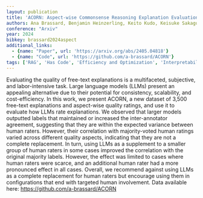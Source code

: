```yaml
---
layout: publication
title: 'ACORN: Aspect-wise Commonsense Reasoning Explanation Evaluation'
authors: Ana Brassard, Benjamin Heinzerling, Keito Kudo, Keisuke Sakaguchi, Kentaro Inui
conference: "Arxiv"
year: 2024
bibkey: brassard2024aspect
additional_links:
  - {name: "Paper", url: 'https://arxiv.org/abs/2405.04818'}
  - {name: "Code", url: 'https://github.com/a-brassard/ACORN'}
tags: ['RAG', 'Has Code', 'Efficiency and Optimization', 'Interpretability and Explainability']
---
```

Evaluating the quality of free-text explanations is a multifaceted,
subjective, and labor-intensive task. Large language models (LLMs) present an
appealing alternative due to their potential for consistency, scalability, and
cost-efficiency. In this work, we present ACORN, a new dataset of 3,500
free-text explanations and aspect-wise quality ratings, and use it to evaluate
how LLMs rate explanations. We observed that larger models outputted labels
that maintained or increased the inter-annotator agreement, suggesting that
they are within the expected variance between human raters. However, their
correlation with majority-voted human ratings varied across different quality
aspects, indicating that they are not a complete replacement. In turn, using
LLMs as a supplement to a smaller group of human raters in some cases improved
the correlation with the original majority labels. However, the effect was
limited to cases where human raters were scarce, and an additional human rater
had a more pronounced effect in all cases. Overall, we recommend against using
LLMs as a complete replacement for human raters but encourage using them in
configurations that end with targeted human involvement. Data available here:
https://github.com/a-brassard/ACORN
